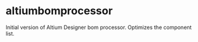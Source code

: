 # altiumbomprocessor
Initial version of Altium Designer bom processor. Optimizes the component list.
